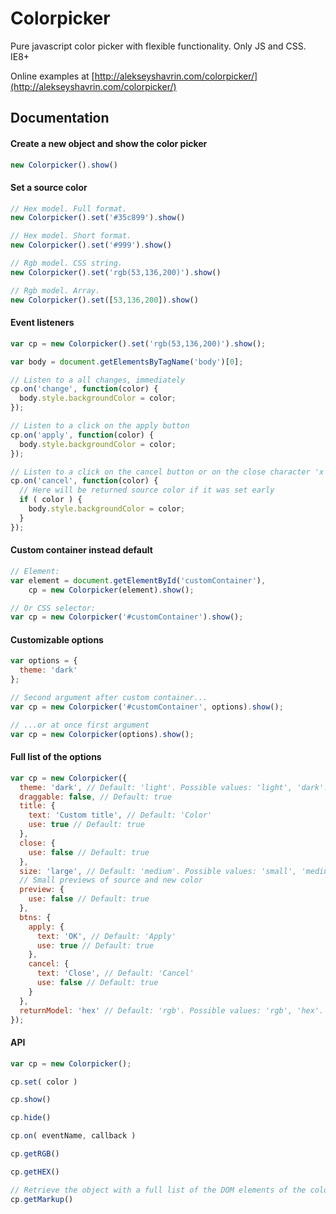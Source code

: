 # Colorpicker
Pure javascript color picker with flexible functionality. Only JS and CSS. IE8+

Online examples at [http://alekseyshavrin.com/colorpicker/](http://alekseyshavrin.com/colorpicker/)

## Documentation

#### Create a new object and show the color picker

```js
new Colorpicker().show()
```

#### Set a source color

```js
// Hex model. Full format.
new Colorpicker().set('#35c899').show()

// Hex model. Short format.
new Colorpicker().set('#999').show()

// Rgb model. CSS string.
new Colorpicker().set('rgb(53,136,200)').show()

// Rgb model. Array.
new Colorpicker().set([53,136,200]).show()
```

#### Event listeners

```js
var cp = new Colorpicker().set('rgb(53,136,200)').show();

var body = document.getElementsByTagName('body')[0];

// Listen to a all changes, immediately
cp.on('change', function(color) {
  body.style.backgroundColor = color;
});

// Listen to a click on the apply button
cp.on('apply', function(color) {
  body.style.backgroundColor = color;
});

// Listen to a click on the cancel button or on the close character 'x'
cp.on('cancel', function(color) {
  // Here will be returned source color if it was set early
  if ( color ) {
    body.style.backgroundColor = color;
  }
});
```

#### Custom container instead default

```js
// Element:
var element = document.getElementById('customContainer'),
    cp = new Colorpicker(element).show();

// Or CSS selector:
var cp = new Colorpicker('#customContainer').show();
```

#### Customizable options

```js
var options = {
  theme: 'dark'
};

// Second argument after custom container...
var cp = new Colorpicker('#customContainer', options).show();

// ...or at once first argument
var cp = new Colorpicker(options).show();
```

#### Full list of the options

```js
var cp = new Colorpicker({
  theme: 'dark', // Default: 'light'. Possible values: 'light', 'dark'.
  draggable: false, // Default: true
  title: {
    text: 'Custom title', // Default: 'Color'
    use: true // Default: true
  },
  close: {
    use: false // Default: true
  },
  size: 'large', // Default: 'medium'. Possible values: 'small', 'medium', 'large'.
  // Small previews of source and new color
  preview: {
    use: false // Default: true
  },
  btns: {
    apply: {
      text: 'OK', // Default: 'Apply'
      use: true // Default: true
    },
    cancel: {
      text: 'Close', // Default: 'Cancel'
      use: false // Default: true
    }
  },
  returnModel: 'hex' // Default: 'rgb'. Possible values: 'rgb', 'hex'.
});
```

#### API

```js
var cp = new Colorpicker();

cp.set( color )

cp.show()

cp.hide()

cp.on( eventName, callback )

cp.getRGB()

cp.getHEX()

// Retrieve the object with a full list of the DOM elements of the color picker
cp.getMarkup()
```
